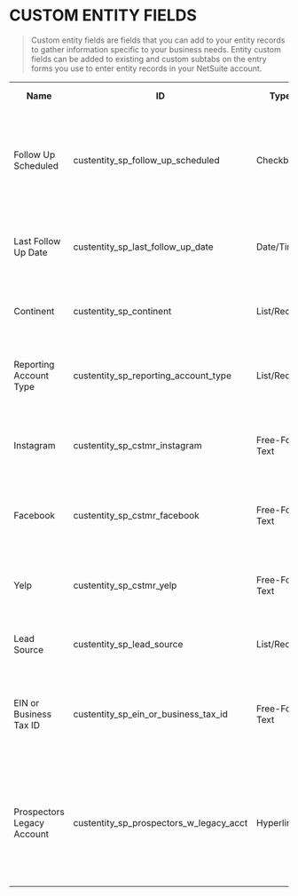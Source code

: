 # CUSTOM ENTITY FIELDS

> Custom entity fields are fields that you can add to your entity records to gather information specific to your business needs. Entity custom fields can be added to existing and custom subtabs on the entry forms you use to enter entity records in your NetSuite account.

<table>
<tr>
  <th>Name</th>
  <th>ID</th>
  <th>Type</th>
  <th>List</th>
  <th>Used For</th>
  <th>Help Description</th>
  <th>Customer</th>
  <th>Vendor</th>
  <th>Employee</th>
  <th>Notes</th>
</tr>
<tr>
  <td>Follow Up Scheduled</td>
  <td>custentity_sp_follow_up_scheduled</td>
  <td>Checkbox</td>
  <td>N/A</td>
  <td>This field is used to trigger automatic customer follow up tasks and followup notifications.</td>
  <td>Autogenerated field. This field is checked when a follow up task is currently open.</td>
  <td>T</td>
  <td>F</td>
  <td>F</td>
  <td>N/A</td>
</tr>
<tr>
  <td>Last Follow Up Date</td>
  <td>custentity_sp_last_follow_up_date</td>
  <td>Date/Time</td>
  <td>N/A</td>
  <td>This field is used to track the customer's last follow up date.</td>
  <td>Autogenerated field. This field is set by a scheduled script.</td>
  <td>T</td>
  <td>F</td>
  <td>F</td>
  <td>N/A</td>
</tr>
<tr>
  <td>Continent</td>
  <td>custentity_sp_continent</td>
  <td>List/Record</td>
  <td>Continent</td>
  <td>This field is used to track the customer's continent.</td>
  <td>This field is sourced from the custom list: Continents.</td>
  <td>T</td>
  <td>F</td>
  <td>F</td>
  <td>N/A</td>
</tr>
<tr>
  <td>Reporting Account Type</td>
  <td>custentity_sp_reporting_account_type</td>
  <td>List/Record</td>
  <td>Wholesale Customer Type</td>
  <td>This field is used to track the customer's type.</td>
  <td>This field is sourced from the custom list: Wholesale Customer Type.</td>
  <td>T</td>
  <td>F</td>
  <td>F</td>
  <td>N/A</td>
</tr>
<tr>
  <td>Instagram</td>
  <td>custentity_sp_cstmr_instagram</td>
  <td>Free-Form Text</td>
  <td>N/A</td>
  <td>This field is used for saving the customer's Instagram account.</td>
  <td>Add the customer's Instagram account.</td>
  <td>T</td>
  <td>F</td>
  <td>F</td>
  <td>N/A</td>
</tr>
<tr>
  <td>Facebook</td>
  <td>custentity_sp_cstmr_facebook</td>
  <td>Free-Form Text</td>
  <td>N/A</td>
  <td>This field is used for saving the customer's Facebook account.</td>
  <td>Add the customer's Facebook account.</td>
  <td>T</td>
  <td>F</td>
  <td>F</td>
  <td>N/A</td>
</tr>
<tr>
  <td>Yelp</td>
  <td>custentity_sp_cstmr_yelp</td>
  <td>Free-Form Text</td>
  <td>N/A</td>
  <td>This field is used for saving the customer's Yelp account.</td>
  <td>Add the customer's Yelp account.</td>
  <td>T</td>
  <td>F</td>
  <td>F</td>
  <td>N/A</td>
</tr>
<tr>
  <td>Lead Source</td>
  <td>custentity_sp_lead_source</td>
  <td>List/Record</td>
  <td>Lead Source</td>
  <td>This field is to track the leads source.</td>
  <td>Add the lead source.</td>
  <td>T</td>
  <td>F</td>
  <td>F</td>
  <td>N/A</td>
</tr>
<tr>
  <td>EIN or Business Tax ID</td>
  <td>custentity_sp_ein_or_business_tax_id</td>
  <td>Free-Form Text</td>
  <td>N/A</td>
  <td>This field is used to track the EIN or Business Tax ID</td>
  <td>Add the customer's EIN or Business Tax ID.</td>
  <td>T</td>
  <td>F</td>
  <td>F</td>
  <td>There might already be a native NetSuite field for this.</td>
</tr>
<tr>
  <td>Prospectors Legacy Account</td>
  <td>custentity_sp_prospectors_w_legacy_acct</td>
  <td>Hyperlink</td>
  <td>N/A</td>
  <td>This field is used to display a link to the customer's account on the now deprecated Prospectors Wholesale Shopify Site.</td>
  <td>Add the customer's Prospectors Wholesale Shopify Account Customer Link if available.</td>
  <td>T</td>
  <td>F</td>
  <td>F</td>
  <td>N/A</td>
</tr>
</table>
